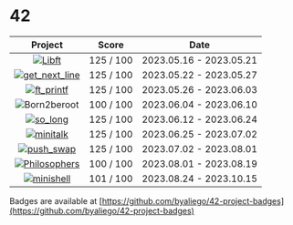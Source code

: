 # 42

| Project | Score | Date |
| :---: | :---: | :---: |
| [![Libft](https://github.com/tkuramot/42-project-badges/blob/main/badges/libftm.png)](https://github.com/tkuramot/libft) | 125 / 100 | 2023.05.16 - 2023.05.21 |
| [![get_next_line](https://github.com/tkuramot/42-project-badges/blob/main/badges/get_next_linem.png)](https://github.com/tkuramot/get-next-line) | 125 / 100 | 2023.05.22 - 2023.05.27 |
| [![ft_printf](https://github.com/tkuramot/42-project-badges/blob/main/badges/ft_printfm.png)](https://github.com/tkuramot/ft-printf) | 125 / 100 | 2023.05.26 - 2023.06.03 |
| ![Born2beroot](https://github.com/tkuramot/42-project-badges/blob/main/badges/born2beroote.png) | 100 / 100 | 2023.06.04 - 2023.06.10 |
| [![so_long](https://github.com/tkuramot/42-project-badges/blob/main/badges/so_longm.png)](https://github.com/tkuramot/so-long) | 125 / 100 | 2023.06.12 - 2023.06.24 |
| [![minitalk](https://github.com/tkuramot/42-project-badges/blob/main/badges/minitalkm.png)](https://github.com/tkuramot/minitalk) | 125 / 100 | 2023.06.25 - 2023.07.02 |
| [![push_swap](https://github.com/tkuramot/42-project-badges/blob/main/badges/push_swapm.png)](https://github.com/tkuramot/push-swap) | 125 / 100 | 2023.07.02 - 2023.08.01 |
| [![Philosophers](https://github.com/tkuramot/42-project-badges/blob/main/badges/philosopherse.png)](https://github.com/tkuramot/philosophers) | 100 / 100 | 2023.08.01 - 2023.08.19 |
| [![minishell](https://github.com/tkuramot/42-project-badges/blob/main/badges/minishelle.png)](https://github.com/tkuramot/minishell) | 101 / 100 | 2023.08.24 - 2023.10.15 |

Badges are available at [https://github.com/byaliego/42-project-badges](https://github.com/byaliego/42-project-badges)
